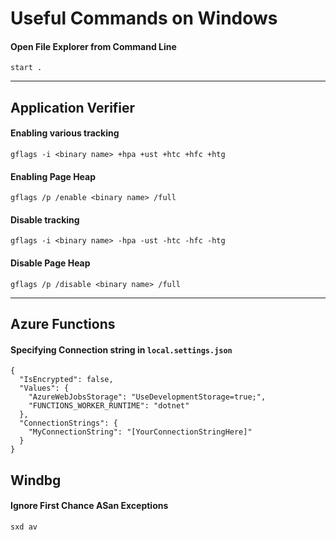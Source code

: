# Useful Commands on Windows

#### Open File Explorer from Command Line
`start .`

------
## Application Verifier
#### Enabling various tracking
`gflags -i <binary name> +hpa +ust +htc +hfc +htg`

#### Enabling Page Heap
`gflags /p /enable <binary name> /full`

#### Disable tracking
`gflags -i <binary name> -hpa -ust -htc -hfc -htg`

#### Disable Page Heap
`gflags /p /disable <binary name> /full`

---
## Azure Functions
#### Specifying Connection string in `local.settings.json`
```
{
  "IsEncrypted": false,
  "Values": {
    "AzureWebJobsStorage": "UseDevelopmentStorage=true;",
    "FUNCTIONS_WORKER_RUNTIME": "dotnet"
  },
  "ConnectionStrings": {
    "MyConnectionString": "[YourConnectionStringHere]"
  }
}
```
## Windbg
#### Ignore First Chance ASan Exceptions
`sxd av`
